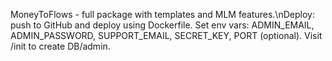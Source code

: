 MoneyToFlows - full package with templates and MLM features.\nDeploy: push to GitHub and deploy using Dockerfile. Set env vars: ADMIN_EMAIL, ADMIN_PASSWORD, SUPPORT_EMAIL, SECRET_KEY, PORT (optional). Visit /init to create DB/admin.